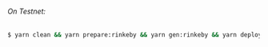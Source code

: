 
###### On Testnet:
```sh
$ yarn clean && yarn prepare:rinkeby && yarn gen:rinkeby && yarn deploy:rinkeby
```
